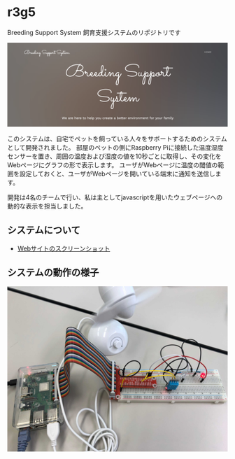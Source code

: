 # r3g5
Breeding Support System 飼育支援システムのリポジトリです

[![](doc/Website/title.png)](doc/Website/README.md)

このシステムは、自宅でペットを飼っている人々をサポートするためのシステムとして開発されました。
部屋のペットの側にRaspberry Piに接続した温度湿度センサーを置き、周囲の温度および湿度の値を10秒ごとに取得し、その変化をWebページにグラフの形で表示します。
ユーザがWebページに温度の閾値の範囲を設定しておくと、ユーザがWebページを開いている端末に通知を送信します。

開発は4名のチームで行い、私は主としてjavascriptを用いたウェブページへの動的な表示を担当しました。

## システムについて
* [Webサイトのスクリーンショット](doc/Website/README.md)

## システムの動作の様子
![](doc/raspi.jpg)
